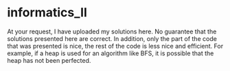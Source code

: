 # informatics_II
At your request, I have uploaded my solutions here. No guarantee that the solutions presented here are correct. In addition, only the part of the code that was presented is nice, the rest of the code is less nice and efficient. For example, if a heap is used for an algorithm like BFS, it is possible that the heap has not been perfected.
